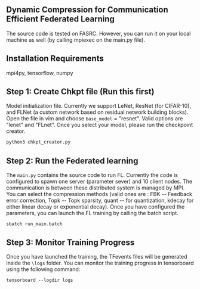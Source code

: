 ## Dynamic Compression for Communication Efficient Federated Learning

The source code is tested on FASRC. However, you can run it on your local machine as well (by calling mpiexec on the main.py file).

## Installation Requirements
mpi4py, 
tensorflow,
numpy

## Step 1: Create Chkpt file (Run this first)
Model initialization file. Currently we support LeNet, ResNet (for CIFAR-10), and FLNet (a custom network based on residual network building blocks). Open the file in vim and choose `base_model` = "resnet". Valid options are "lenet" and "FLnet". Once you select your model, please run the checkpoint creator.

```bash
python3 chkpt_creator.py
```


## Step 2: Run the Federated learning 
The `main.py` contains the source code to run FL. Currently the code is configured to spawn one server (parameter sever) and 10 client nodes. The communication is between these distributed system is managed by MPI. You can select the compression methods (valid ones are : FBK -- Feedback error correction, Topk -- Topk sparsity, quant -- for quantization, kdecay for either linear decay or exponential decay). Once you have configured the parameters, you can launch the FL training by calling the batch script.

```
sbatch run_main.batch
```

## Step 3: Monitor Training Progress

Once you have launched the training, the TFevents files will be generated inside the `\logs` folder. You can monitor the training progress in tensorboard using the following command:

```
tensorboard --logdir logs
```

